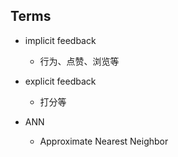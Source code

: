 

## Terms
- implicit feedback
    - 行为、点赞、浏览等
    
- explicit feedback
    - 打分等
    
- ANN
    - Approximate Nearest Neighbor

